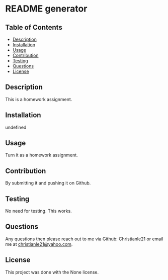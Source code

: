 
  # README generator

  ## Table of Contents   
* [Description](#description)
* [Installation](#installation)
* [Usage](#usage)
* [Contribution](#contribution)
* [Testing](#testing)
* [Questions](#questions)
* [License](#license)

## Description  
This is a homework assignment.  

## Installation 
undefined

## Usage 
Turn it as a homework assignment.

## Contribution
By submitting it and pushing it on Github.

## Testing
No need for testing. This works.

## Questions
Any questions then please reach out to me via Github: Christianle21 or email me at christianle21@yahoo.com.

## License
This project was done with the None license.

